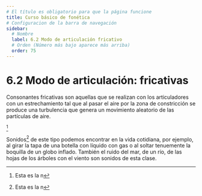```yaml
---
# El título es obligatorio para que la página funcione
title: Curso básico de fonética
# Configuracion de la barra de navegación
sidebar:
  # Nombre
  label: 6.2 Modo de articulación fricativo
  # Orden (Número más bajo aparece más arriba)
  order: 75
---
```

# 6.2 Modo de articulación: fricativas

Consonantes fricativas son aquellas que se realizan con los articuladores con un estrechamiento tal que al pasar el aire por la zona de constricción se produce una turbulencia que genera un movimiento aleatorio de las partículas de aire.

[^1]
[^1]: Esta es la n


Sonidos[^1] de este tipo podemos encontrar en la vida cotidiana, por ejemplo, al girar la tapa de una botella con líquido con gas o al soltar tenuemente la boquilla de un globo inflado. También el ruido del mar, de un río, de las hojas de los árboles con el viento son sonidos de esta clase.

[^1]:Los acústicos prefieren denominar *ruido* a las señales audibles aperiódicas, por oposición a *sonido* que está formado por ondas periódicas. En este material, *sonido* se usa de una manera más general, como *lo audible*


